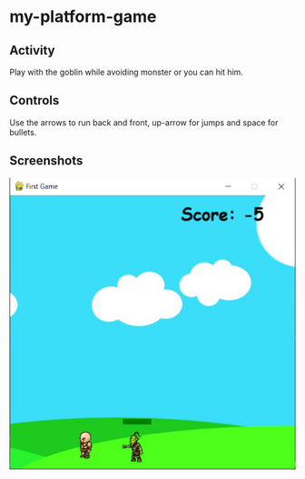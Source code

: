 # my-platform-game

## Activity

Play with the goblin while avoiding monster or you can hit him.


## Controls

Use the arrows to run back and front, up-arrow for jumps and space for bullets.

## Screenshots

![Title screen](https://raw.githubusercontent.com/yssabela/my-platform-game/main/Capture.PNG)
